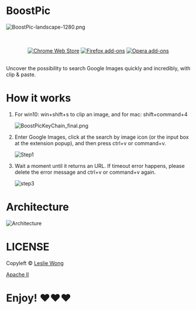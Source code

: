 # BoostPic

![BoostPic-landscape-1280.png](https://i.loli.net/2020/05/03/SLKfIsvX9ikBWry.png)

<p align="center">
  </br></br>
  <a href="https://chrome.google.com/webstore/detail/boostpic/pmpogggmiaehmjempogkkklfckignfgl">
    <img src="https://i.loli.net/2020/07/04/6h5OLE48wzolUFk.png" alt="Chrome Web Store"></a>
  <a href="https://addons.mozilla.org/addon/boostpic/">
    <img src="https://i.loli.net/2020/07/04/4JM8Gkh92RCmFbu.png" alt="Firefox add-ons"></a>
  <a href="https://chrome.google.com/webstore/detail/boostpic/pmpogggmiaehmjempogkkklfckignfgl">
    <img src="https://i.loli.net/2020/07/04/9SWFjvkNafyu3Kq.png" alt="Opera add-ons">
</a>
  </br></br>
</p>

Uncover the possibility to search Google Images quickly and incredibly, with clip & paste.

# How it works

1. For win10: win+shift+s to clip an image, and for mac: shift+command+4

   ![BoostPicKeyChain_final.png](https://i.loli.net/2021/04/13/KMokcDyd1nWjBe9.png)

2. Enter Google Images, click at the search by image icon (or the input box at the extension popup), and then press ctrl+v or command+v.

   ![Step1](https://s2.loli.net/2022/10/30/LIhNcsjvHp2ZOT5.png)

3. Wait a moment until it returns an URL. If timeout error happens, please delete the error message and ctrl+v or command+v again.

   ![step3](https://s2.loli.net/2022/10/30/MXPj5zY7Iwugkot.png)

# Architecture

![Architecture](https://s2.loli.net/2022/09/28/3FgBOJtfUK8ICTA.png)

# LICENSE

Copyleft © [Leslie Wong](https://github.com/Leslie-Wong-H)

[Apache II](./LICENSE)

# Enjoy! &#9829;&#9829;&#9829;

